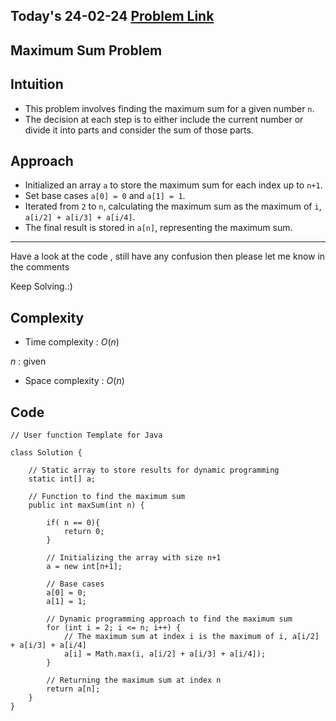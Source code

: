 ## Today's 24-02-24 [Problem Link](https://www.geeksforgeeks.org/problems/maximum-sum-problem2211/1)
## Maximum Sum Problem

## Intuition
- This problem involves finding the maximum sum for a given number `n`.
- The decision at each step is to either include the current number or divide it into parts and consider the sum of those parts.

## Approach

- Initialized an array `a` to store the maximum sum for each index up to `n+1`.
- Set base cases `a[0] = 0` and `a[1] = 1`.
- Iterated from `2` to `n`, calculating the maximum sum as the maximum of `i`, `a[i/2] + a[i/3] + a[i/4]`.
- The final result is stored in `a[n]`, representing the maximum sum.

---
Have a look at the code , still have any confusion then please let me know in the comments

Keep Solving.:)

## Complexity
- Time complexity : $O(n)$ 
<!-- Add your time complexity here, e.g. $$O())$$ -->
$n$ : given

- Space complexity : $O(n)$
<!-- Add your space complexity here, e.g. $$O(n)$$ -->
   
## Code 

```
// User function Template for Java

class Solution {
    
    // Static array to store results for dynamic programming
    static int[] a;

    // Function to find the maximum sum
    public int maxSum(int n) { 
        
        if( n == 0){
            return 0;
        }
        
        // Initializing the array with size n+1
        a = new int[n+1];
        
        // Base cases
        a[0] = 0;
        a[1] = 1;

        // Dynamic programming approach to find the maximum sum
        for (int i = 2; i <= n; i++) {
            // The maximum sum at index i is the maximum of i, a[i/2] + a[i/3] + a[i/4]
            a[i] = Math.max(i, a[i/2] + a[i/3] + a[i/4]);
        }
        
        // Returning the maximum sum at index n
        return a[n];
    } 
}
```